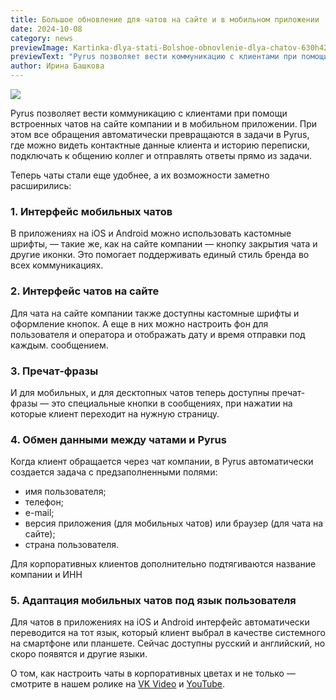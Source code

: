 ```yaml
---
title: Большое обновление для чатов на сайте и в мобильном приложении
date: 2024-10-08
category: news
previewImage: Kartinka-dlya-stati-Bolshoe-obnovlenie-dlya-chatov-630h420-from-site.png
previewText: "Pyrus позволяет вести коммуникацию с клиентами при помощи встроенных чатов на сайте компании и в мобильном приложении. При этом все обращения автоматически превращаются в задачи в Pyrus, где можно видеть контактные данные клиента и историю переписки, подключать к общению коллег и отправлять ответы прямо из задачи."
author: Ирина Башкова
---
```

![](Kartinka-dlya-stati-Bolshoe-obnovlenie-dlya-chatov-1200h630.webp)

Pyrus позволяет вести коммуникацию с клиентами при помощи встроенных чатов на сайте компании и в мобильном приложении. При этом все обращения автоматически превращаются в задачи в Pyrus, где можно видеть контактные данные клиента и историю переписки, подключать к общению коллег и отправлять ответы прямо из задачи. 

Теперь чаты стали еще удобнее, а их возможности заметно расширились: 

### 1\. Интерфейс мобильных чатов

В приложениях на iOS и Android можно использовать кастомные шрифты, — такие же, как на сайте компании — кнопку закрытия чата и другие иконки. Это помогает поддерживать единый стиль бренда во всех коммуникациях. 

### 2\. Интерфейс чатов на сайте

Для чата на сайте компании также доступны кастомные шрифты и оформление кнопок. А еще в них можно настроить фон для пользователя и оператора и отображать дату и время отправки под каждым. сообщением.

### 3\. Пречат-фразы 

И для мобильных, и для десктопных чатов теперь доступны пречат-фразы — это специальные кнопки в сообщениях, при нажатии на которые клиент переходит на нужную страницу. 

### 4\. Обмен данными между чатами и Pyrus

Когда клиент обращается через чат компании, в Pyrus автоматически создается задача с предзаполненными полями: 

- имя пользователя;
- телефон;
- e-mail;
- версия приложения (для мобильных чатов) или браузер (для чата на сайте);
- страна пользователя. 

Для корпоративных клиентов дополнительно подтягиваются название компании и ИНН 

### 5\. Адаптация мобильных чатов под язык пользователя

Для чатов в приложениях на iOS и Android интерфейс автоматически переводится на тот язык, который клиент выбрал в качестве системного на смартфоне или планшете. Сейчас доступны русский и английский, но скоро появятся и другие языки. 

О том, как настроить чаты в корпоративных цветах и не только — смотрите в нашем ролике на [VK Video](https://vk.com/video-39695421_456239208) и [YouTube](https://youtu.be/yGh3X42J3dg).